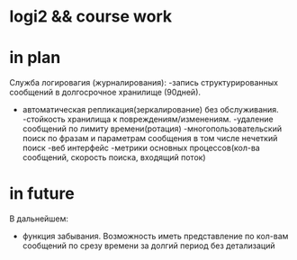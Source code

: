 
# logi2 && course work
# in plan

Служба логировагия (журналирования):
-запись структурированных  сообщений в долгосрочное хранилище (90дней).
- автоматическая репликация(зеркалирование) без обслуживания.
-стойкость хранилища к повреждениям/изменениям.
-удаление сообщений по лимиту времени(ротация)
-многопользовательский поиск по фразам и параметрам сообщения в том числе нечеткий поиск
-веб интерфейс
-метрики основных процессов(кол-ва сообщений, скорость поиска, входящий поток)

# in future
В дальнейшем:
- функция забывания. Возможность иметь представление по кол-вам сообщений по срезу времени за долгий период без детализаций
